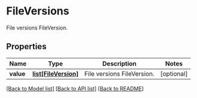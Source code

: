 ﻿# FileVersions
File versions FileVersion.

## Properties
Name | Type | Description | Notes
------------ | ------------- | ------------- | -------------
**value** | [**list[FileVersion]**](FileVersion.md) | File versions FileVersion. | [optional] 

[[Back to Model list]](../README.md#documentation-for-models) [[Back to API list]](../README.md#documentation-for-api-endpoints) [[Back to README]](../README.md)


